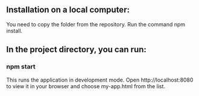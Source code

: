 ## Installation on a local computer:
You need to copy the folder from the repository.
Run the command npm install.

## In the project directory, you can run:
### npm start
This runs the application in development mode.
Open http://localhost:8080 to view it in your browser and choose my-app.html from the list.

